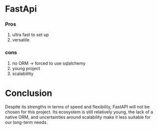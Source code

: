 # FastApi

### Pros

1. ultra fast to set up
2. versatile

### cons

1. no ORM -> forced to use sqlalchemy
2. young project
3. scalabilitiy

# Conclusion

Despite its strengths in terms of speed and flexibility, FastAPI will not be chosen for this project. Its ecosystem is still relatively young, the lack of a native ORM, and uncertainties around scalability make it less suitable for our long-term needs.
